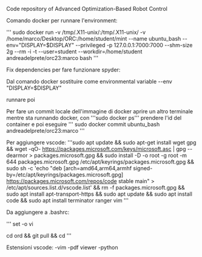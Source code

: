 Code repository of Advanced Optimization-Based Robot Control

Comando docker per runnare l'environment: 

'''
sudo docker run  -v /tmp/.X11-unix/:/tmp/.X11-unix/ -v /home/marco/Desktop/ORC:/home/student/mint --name ubuntu_bash --env="DISPLAY=$DISPLAY" --privileged -p 127.0.0.1:7000:7000 --shm-size 2g --rm -i -t --user=student     --workdir=/home/student andreadelprete/orc23:marco bash
'''

Fix dependencies per fare funzionare spyder:

Dal comando docker sostituire come environmental variable --env "DISPLAY=$DISPLAY"

runnare poi

Per fare un commit locale dell'immagine di docker aprire un altro terminale mentre sta runnando docker, con '''sudo docker ps''' prendere l'id del container e poi eseguire
'''
sudo docker commit ubuntu_bash andreadelprete/orc23:marco
'''

Per aggiungere vscode:
'''sudo apt update && sudo apt-get install wget gpg &&
wget -qO- https://packages.microsoft.com/keys/microsoft.asc | gpg --dearmor > packages.microsoft.gpg && 
sudo install -D -o root -g root -m 644 packages.microsoft.gpg /etc/apt/keyrings/packages.microsoft.gpg &&
sudo sh -c 'echo "deb [arch=amd64,arm64,armhf signed-by=/etc/apt/keyrings/packages.microsoft.gpg] https://packages.microsoft.com/repos/code stable main" > /etc/apt/sources.list.d/vscode.list' &&
rm -f packages.microsoft.gpg &&
sudo apt install apt-transport-https &&
sudo apt update &&
sudo apt install code &&
sudo apt install terminator ranger vim
'''

Da aggiungere a .bashrc:

'''
set -o vi


cd ord && git pull && cd
'''

Estensioni vscode:
-vim
-pdf viewer
-python
